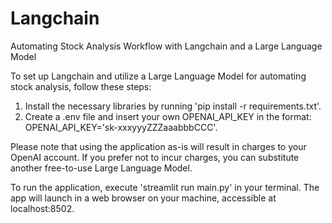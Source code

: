 # Langchain
Automating Stock Analysis Workflow with Langchain and a Large Language Model

To set up Langchain and utilize a Large Language Model for automating stock analysis, follow these steps:

1. Install the necessary libraries by running 'pip install -r requirements.txt'.
2. Create a .env file and insert your own OPENAI_API_KEY in the format: OPENAI_API_KEY='sk-xxxyyyZZZaaabbbCCC'.

Please note that using the application as-is will result in charges to your OpenAI account. 
If you prefer not to incur charges, you can substitute another free-to-use Large Language Model.

To run the application, execute 'streamlit run main.py' in your terminal. 
The app will launch in a web browser on your machine, accessible at localhost:8502.



